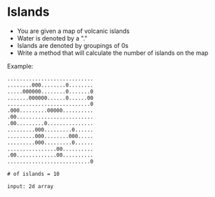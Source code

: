 # Islands

- You are given a map of volcanic islands
- Water is denoted by a "."
- Islands are denoted by groupings of 0s
- Write a method that will calculate the number of islands on the map

Example:

```txt
............................
........000........0........
.....000000........0.......0
.......000000......0......00
...........................0
.000.........00000..........
.00.........................
.00.........0...............
.........000.........0......
.........000........000.....
.........000.........0......
................00..........
.00.............00..........
...........................0

# of islands = 10

input: 2d array
```